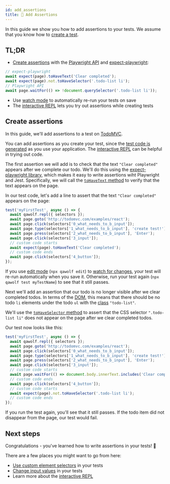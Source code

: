 ```yaml
---
id: add_assertions
title: 💪 Add Assertions
---
```


In this guide we show you how to add assertions to your tests. We assume that you know how to [create a test](create_a_test).

## TL;DR

- [Create assertions](#create-assertions) with the [Playwright API](https://github.com/microsoft/playwright/blob/master/docs/api.md) and [expect-playwright](https://github.com/playwright-community/expect-playwright):

```js
// expect-playwright
await expect(page).toHaveText('Clear completed');
await expect(page).not.toHaveSelector('.todo-list li');
// Playwright API
await page.waitFor(() => !document.querySelector('.todo-list li'));
```

- Use [watch mode](edit_a_test#watch-mode) to automatically re-run your tests on save
- The [interactive REPL](use_the_repl) lets you try out assertions while creating tests

## Create assertions

In this guide, we'll add assertions to a test on [TodoMVC](http://todomvc.com/examples/react).

You can add assertions as you create your test, since the [test code is generated](create_a_test#review-test-code) as you use your application. The [interactive REPL](use_the_repl) can be helpful in trying out code.

The first assertion we will add is to check that the text `"Clear completed"` appears after we complete our todo. We'll do this using the [expect-playwright library](https://github.com/playwright-community/expect-playwright), which makes it easy to write assertions wiht Playwright and Jest. Specifically, we will call the [`toHaveText` method](https://github.com/playwright-community/expect-playwright#tohavetext) to verify that the text appears on the page.

In our test code, let's add a line to assert that the text `"Clear completed"` appears on the page:

```js
test('myFirstTest', async () => {
  await qawolf.repl({ selectors });
  await page.goto('http://todomvc.com/examples/react');
  await page.click(selectors['0_what_needs_to_b_input']);
  await page.type(selectors['1_what_needs_to_b_input'], 'create test!');
  await page.press(selectors['2_what_needs_to_b_input'], 'Enter');
  await page.click(selectors['3_input']);
  // custom code starts
  await expect(page).toHaveText('Clear completed');
  // custom code ends
  await page.click(selectors['4_button']);
});
```

If you use [edit mode](edit_a_test) (`npx qawolf edit`) to [watch for changes](edit_a_test#watch-mode), your test will re-run automatically when you save it. Otherwise, run your test again (`npx qawolf test myTestName`) to see that it still passes.

Next we'll add an assertion that our todo is no longer visible after we clear completed todos. In terms of the [DOM](https://developer.mozilla.org/en-US/docs/Web/API/Document_Object_Model), this means that there should be no todo `li` elements under the todo `ul` with the [class](https://developer.mozilla.org/en-US/docs/Web/CSS/Class_selectors) `"todo-list"`.

We'll use the [`toHaveSelector` method](https://github.com/playwright-community/expect-playwright#toHaveSelector) to assert that the CSS selector `".todo-list li"` does not appear on the page after we clear completed todos.

Our test now looks like this:

```js
test('myFirstTest', async () => {
  await qawolf.repl({ selectors });
  await page.goto('http://todomvc.com/examples/react');
  await page.click(selectors['0_what_needs_to_b_input']);
  await page.type(selectors['1_what_needs_to_b_input'], 'create test!');
  await page.press(selectors['2_what_needs_to_b_input'], 'Enter');
  await page.click(selectors['3_input']);
  // custom code starts
  await page.waitFor(() => document.body.innerText.includes('Clear completed'));
  // custom code ends
  await page.click(selectors['4_button']);
  // custom code starts
  await expect(page).not.toHaveSelector('.todo-list li');
  // custom code ends
});
```

If you run the test again, you'll see that it still passes. If the todo item did not disappear from the page, our test would fail.

## Next steps

Congratulations - you've learned how to write assertions in your tests! 🎉

There are a few places you might want to go from here:

- [Use custom element selectors](use_custom_selectors) in your tests
- [Change input values](change_input_values) in your tests
- Learn more about the [interactive REPL](use_the_repl)
